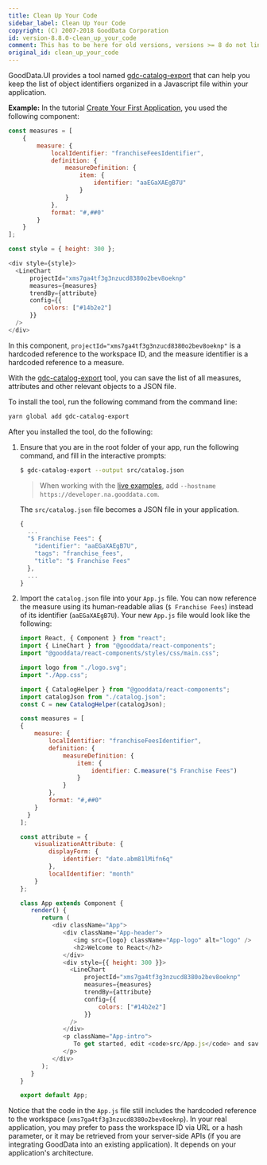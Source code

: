 ```yaml
---
title: Clean Up Your Code
sidebar_label: Clean Up Your Code
copyright: (C) 2007-2018 GoodData Corporation
id: version-8.8.0-clean_up_your_code
comment: This has to be here for old versions, versions >= 8 do not link to this anywhere
original_id: clean_up_your_code
---
```


GoodData.UI provides a tool named [gdc-catalog-export](02_start__catalog_export.md) that can help you keep the list of object identifiers organized in a Javascript file within your application.

**Example:**
In the tutorial [Create Your First Application](02_start__no_boilerplate.md), you used the following component:

```javascript
const measures = [
    {
        measure: {
            localIdentifier: "franchiseFeesIdentifier",
            definition: {
                measureDefinition: {
                    item: {
                        identifier: "aaEGaXAEgB7U"
                    }
                }
            },
            format: "#,##0"
        }
    }
];

const style = { height: 300 };

<div style={style}>
  <LineChart
      projectId="xms7ga4tf3g3nzucd8380o2bev8oeknp"
      measures={measures}
      trendBy={attribute}
      config={{
          colors: ["#14b2e2"]
      }}
  />
</div>
```

In this component, `projectId="xms7ga4tf3g3nzucd8380o2bev8oeknp"` is a hardcoded reference to the workspace ID, and the measure identifier is a hardcoded reference to a measure.

With the [gdc-catalog-export](02_start__catalog_export.md) tool, you can save the list of all measures, attributes and other relevant objects to a JSON file.

To install the tool, run the following command from the command line:
```bash
yarn global add gdc-catalog-export
```

After you installed the tool, do the following:
1. Ensure that you are in the root folder of your app, run the following command, and fill in the interactive prompts:
    ```bash
    $ gdc-catalog-export --output src/catalog.json
    ```

    > When working with the [live examples](https://gdui-examples.herokuapp.com/), add `--hostname https://developer.na.gooddata.com`.

    The `src/catalog.json` file becomes a JSON file in your application.
    ```javascript
    {
      ...
      "$ Franchise Fees": {
        "identifier": "aaEGaXAEgB7U",
        "tags": "franchise_fees",
        "title": "$ Franchise Fees"
      },
      ...
    }
    ```
2. Import the `catalog.json` file into your `App.js` file.
   You can now reference the measure using its human-readable alias \(`$ Franchise Fees`\) instead of its identifier \(`aaEGaXAEgB7U`\). Your new `App.js` file would look like the following:
    ```javascript
    import React, { Component } from "react";
    import { LineChart } from "@gooddata/react-components";
    import "@gooddata/react-components/styles/css/main.css";

    import logo from "./logo.svg";
    import "./App.css";

    import { CatalogHelper } from "@gooddata/react-components";
    import catalogJson from "./catalog.json";
    const C = new CatalogHelper(catalogJson);

    const measures = [
    {
        measure: {
            localIdentifier: "franchiseFeesIdentifier",
            definition: {
                measureDefinition: {
                    item: {
                        identifier: C.measure("$ Franchise Fees")
                    }
                }
            },
            format: "#,##0"
        }
      }
    ];

    const attribute = {
        visualizationAttribute: {
            displayForm: {
                identifier: "date.abm81lMifn6q"
            },
            localIdentifier: "month"
        }
    };

    class App extends Component {
       render() {
          return (
             <div className="App">
                <div className="App-header">
                   <img src={logo} className="App-logo" alt="logo" />
                   <h2>Welcome to React</h2>
                </div>
                <div style={{ height: 300 }}>
                  <LineChart
                      projectId="xms7ga4tf3g3nzucd8380o2bev8oeknp"
                      measures={measures}
                      trendBy={attribute}
                      config={{
                          colors: ["#14b2e2"]
                      }}
                  />
                </div>
                <p className="App-intro">
                   To get started, edit <code>src/App.js</code> and save to reload.
                </p>
             </div>
          );
       }
    }

    export default App;
    ```

Notice that the code in the `App.js` file still includes the hardcoded reference to the workspace \(`xms7ga4tf3g3nzucd8380o2bev8oeknp`\). In your real application, you may prefer to pass the workspace ID via URL or a hash parameter, or it may be retrieved from your server-side APIs \(if you are integrating GoodData into an existing application\). It depends on your application's architecture.
